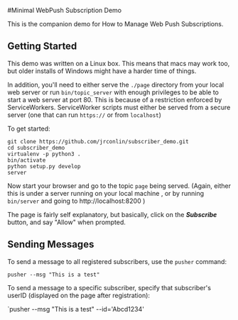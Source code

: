#Minimal WebPush Subscription Demo

This is the companion demo for How to Manage Web Push Subscriptions.


## Getting Started

This demo was written on a Linux box. This means that macs may work
too, but older installs of Windows might have a harder time of things.

In addition, you'll need to either serve the `./page` directory from your
local web server or run `bin/topic_server` with enough privileges to
be able to start a web server at port 80. This is because of a
restriction enforced by ServiceWorkers. ServiceWorker scripts must either
be served from a secure server (one that can run `https://` or from
`localhost`)


 To get started:
 ```
git clone https://github.com/jrconlin/subscriber_demo.git
cd subscriber_demo
virtualenv -p python3 .
bin/activate
python setup.py develop
server
```

Now start your browser and go to the topic `page` being served.
(Again, either this is under a server running on your local machine , or by
running `bin/server` and going to http://localhost:8200 )

The page is fairly self explanatory, but basically, click on the
***Subscribe***
button, and say "Allow" when prompted.

## Sending Messages

To send a message to all registered subscribers, use the `pusher`
command:

`pusher --msg "This is a test"`

To send a message to a specific subscriber, specify that subscriber's
userID (displayed on the page after registration):

`pusher --msg "This is a test" --id='Abcd1234'

